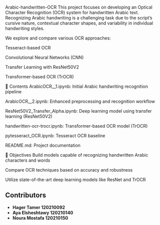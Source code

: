 Arabic-handwritten-OCR
This project focuses on developing an Optical Character Recognition (OCR) system for handwritten Arabic text. Recognizing Arabic handwriting is a challenging task due to the script’s cursive nature, contextual character shapes, and variability in individual handwriting styles.

We explore and compare various OCR approaches:

Tesseract-based OCR

Convolutional Neural Networks (CNN)

Transfer Learning with ResNet50V2

Transformer-based OCR (TrOCR)

📂 Contents
ArabicOCR__1.ipynb: Initial Arabic handwriting recognition pipeline

ArabicOCR__2.ipynb: Enhanced preprocessing and recognition workflow

ResNet50V2_Transfer_Alpha.ipynb: Deep learning model using transfer learning (ResNet50V2)

handwritten-ocr-trocr.ipynb: Transformer-based OCR model (TrOCR)

pytesseract_OCR.ipynb: Tesseract OCR baseline

README.md: Project documentation

🎯 Objectives
Build models capable of recognizing handwritten Arabic characters and words

Compare OCR techniques based on accuracy and robustness

Utilize state-of-the-art deep learning models like ResNet and TrOCR

## Contributors

* **Hager Tamer 120210092**
* **Aya Elsheshtawy 120210140**
* **Noura Mostafa 120210150**

